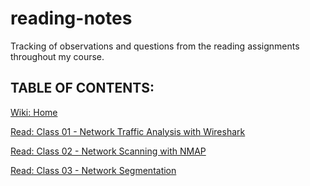 # reading-notes

Tracking of observations and questions from the reading assignments throughout my course.

## TABLE OF CONTENTS:

[Wiki: Home](https://github.com/itzvenom/reading-notes/wiki)

[Read: Class 01 - Network Traffic Analysis with Wireshark](https://github.com/itzvenom/reading-notes/wiki/Read:-Class-01---Network-Traffic-Analysis-with-Wireshark)

[Read: Class 02 - Network Scanning with NMAP](https://github.com/itzvenom/reading-notes/wiki/Read:-Class-02-Network-scanning-with-NMAP)

[Read: Class 03 - Network Segmentation](https://github.com/itzvenom/reading-notes/wiki/Read:-Class-03---Network-Segmentation)
